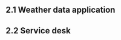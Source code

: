 ## 2.1 Weather data application

<!-- @include Weather data application/Definition.md -->
<!-- @include Weather data application/Service Levels.md -->
<!-- @include Weather data application/Risk Analysis.md -->
<!-- @include Weather data application/Capacity Planning.md -->

## 2.2 Service desk

<!-- @include Service desk/Definition.md -->
<!-- @include Service desk/Service Levels.md -->
<!-- @include Service desk/Risk Analysis.md -->
<!-- @include Service desk/Capacity Planning.md -->